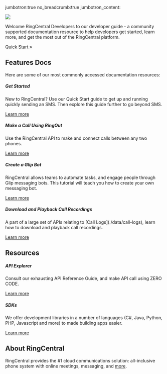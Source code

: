 jumbotron:true
no_breadcrumb:true
jumbotron_content: <div class="jumbotron"><div class="container"><img src="../img/rc-developers_logo.png" class="img-fluid"><p>Welcome RingCentral Developers to our developer guide - a community supported documentation resource to help developers get started, learn more, and get the most out of the RingCentral platform.</p><p><a class="btn btn-primary btn-lg" href="./quick-start#" role="button">Quick Start &raquo;</a></p></div></div>

## Features Docs

Here are some of our most commonly accessed documentation resources:

<div class="card-deck">
  <div class="card">
    <div class="card-body">
      <h5 class="card-title">Get Started</h5>
      <p class="card-text">New to RingCentral? Use our Quick Start guide to get up and running quickly sending an SMS. Then explore this guide further to go beyond SMS.</p>
      <a href="./quick-start" class="btn btn-primary">Learn more</a>
    </div>
  </div>
  <div class="card">
    <div class="card-body">
      <h5 class="card-title">Make a Call Using RingOut</h5>
      <p class="card-text">Use the RingCentral API to make and connect calls between any two phones.</p>
      <a href="./voice/ringout" class="btn btn-primary">Learn more</a>
    </div>
  </div>
</div>

<div class="card-deck">
  <div class="card">
    <div class="card-body">
      <h5 class="card-title">Create a Glip Bot</h5>
      <p class="card-text">RingCentral allows teams to automate tasks, and engage people through Glip messaging bots. This tutorial will teach you how to create your own messaging bot.</p>
      <a href="./voice/ringout" class="btn btn-primary">Learn more</a>
    </div>
  </div>
  <div class="card">
    <div class="card-body">
      <h5 class="card-title">Download and Playback Call Recordings</h5>
      <p class="card-text">A part of a large set of APIs relating to [Call Logs](./data/call-logs), learn how to download and playback call recordings.</p>
      <a href="./data/call-logs" class="btn btn-primary">Learn more</a>
    </div>
  </div>
</div>

## Resources

<div class="card-deck">
  <div class="card">
    <div class="card-body">
      <h5 class="card-title">API Explorer</h5>
      <p class="card-text">Consult our exhausting API Reference Guide, and make API call using ZERO CODE.</p>
      <a href="https://developer.ringcentral.com/api-reference" class="btn btn-primary">Learn more</a>
    </div>
  </div>
  <div class="card">
    <div class="card-body">
      <h5 class="card-title">SDKs</h5>
      <p class="card-text">We offer development libraries in a number of languages (C#, Java, Python, PHP, Javascript and more) to made building apps easier.</p>
      <a href="https://developer.ringcentral.com/library/sdks.html" class="btn btn-primary">Learn more</a>
    </div>
  </div>
</div>

## About RingCentral

RingCentral provides the #1 cloud communications solution: all-inclusive phone system with online meetings, messaging, and [more](https://www.ringcentral.com/).

